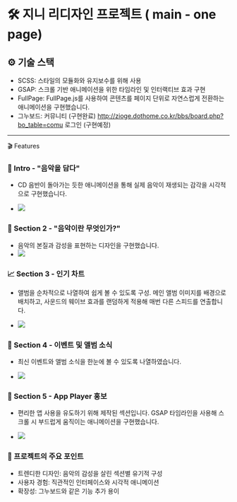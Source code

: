 # 🛠 지니 리디자인 프로젝트 ( main - one page)

## ⚙️ 기술 스택
- SCSS: 스타일의 모듈화와 유지보수를 위해 사용
- GSAP: 스크롤 기반 애니메이션을 위한 타임라인 및 인터랙티브 효과 구현
- FullPage: FullPage.js를 사용하여 콘텐츠를 페이지 단위로 자연스럽게 전환하는 애니메이션을 구현했습니다.
- 그누보드: 커뮤니티 (구현완료) http://zioge.dothome.co.kr/bbs/board.php?bo_table=comu
          로그인 (구현예정)
---

🎬 Features

### 🎵 Intro - "음악을 담다"
- CD 음반이 돌아가는 듯한 애니메이션을 통해 실제 음악이 재생되는 감각을 시각적으로 구현했습니다.

- <img src="https://github.com/user-attachments/assets/0a5e0f9a-88fc-4316-8be9-5648e48adc70">

### 🎼 Section 2 - "음악이란 무엇인가?"
- 음악의 본질과 감성을 표현하는 디자인을 구현했습니다.
- <img src="https://github.com/user-attachments/assets/38e04896-e140-475b-a212-6c5065f8b6d6">

### 📈 Section 3 - 인기 차트
- 앨범을 순차적으로 나열하여 쉽게 볼 수 있도록 구성. 메인 앨범 이미지를 배경으로 배치하고, 사운드의 웨이브 효과를 랜덤하게 적용해 매번 다른 스피드를 연출합니다.

- <img src="https://github.com/user-attachments/assets/3eb69ce7-5cb6-4708-a9ba-5a2817349070">

### 📅 Section 4 - 이벤트 및 앨범 소식
- 최신 이벤트와 앨범 소식을 한눈에 볼 수 있도록 나열하였습니다.

- <img src="https://github.com/user-attachments/assets/dd31449f-954c-4fc5-813f-6393be67f3a8">

### 📲 Section 5 - App Player 홍보
- 편리한 앱 사용을 유도하기 위해 제작된 섹션입니다. GSAP 타임라인을 사용해 스크롤 시 부드럽게 움직이는 애니메이션을 구현했습니다.

-  <img src="https://github.com/user-attachments/assets/4614b852-2119-4f9b-a0ed-4c3effbb4f05">

### 🎉 프로젝트의 주요 포인트
- 트렌디한 디자인: 음악의 감성을 살린 섹션별 유기적 구성
- 사용자 경험: 직관적인 인터페이스와 시각적 애니메이션
- 확장성: 그누보드와 같은 기능 추가 용이
